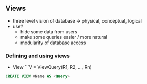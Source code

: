 ## Views
- three level vision of database -> physical, conceptual, logical
- use?
  - hide some data from users
  - make some queries easier / more natural
  - modularity of database access
  
### Defining and using views
- View ```V = ViewQuery(R1, R2, ..., Rn)

```sql
CREATE VIEW vName AS <Query>
```

